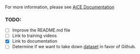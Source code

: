 For more information, please see [AiCE Documentation](https://docs.data.world/en/244993-ai-context-engine.html)

### TODO:

* [ ] Improve the README.md file
* [ ] Link to training videos
* [X] Link to documentation
* [ ] Determine if we want to take down [dataset](https://data.world/ddw-doccorp/sample-ai-context-engine-data-files) in favor of Github.
